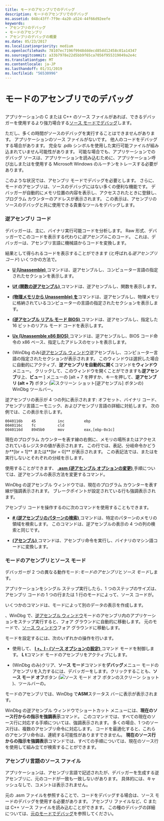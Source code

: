 ```yaml
---
title: モードのアセンブリでのデバッグ
description: モードのアセンブリでのデバッグ
ms.assetid: 048c43ff-7f9e-4a20-a524-44f66d92eefe
keywords:
- アセンブリのデバッグ
- モードのアセンブリ
- アセンブリのデバッグの概要
ms.date: 05/23/2017
ms.localizationpriority: medium
ms.openlocfilehash: 78107ec7196f9948dddecd85dd12458c01a14347
ms.sourcegitcommit: a33b7978e22d5bb9f65ca7056f955319049a2e4c
ms.translationtype: MT
ms.contentlocale: ja-JP
ms.lasthandoff: 01/31/2019
ms.locfileid: "56530996"
---
```

# <a name="debugging-in-assembly-mode"></a>モードのアセンブリでのデバッグ


## <span id="ddk_debugging_in_assembly_mode_dbg"></span><span id="DDK_DEBUGGING_IN_ASSEMBLY_MODE_DBG"></span>


アプリケーションの C または C++ のソース ファイルがあれば、できるデバッガーを使用するより強力場合する[ソース モードでデバッグ](debugging-in-source-mode.md)します。

ただし、多くの時間がソースのデバッグを実行することはできませんがあります。 アプリケーションのソース ファイルがないです。 他人のコードをデバッグする場合があります。 完全な .pdb シンボルを使用した実行可能ファイルが組み込まれていません可能性があります。 可能な場合でも、アプリケーションでのデバッグ ソースは、アプリケーションを読み込むために、アプリケーション呼び出しまたはを使用する Microsoft Windows のルーチンをトレースする必要があります。

このような状況では、アセンブリ モードでデバッグを必要とします。 さらに、モードのアセンブリは、ソースのデバッグにはない多くの便利な機能です。 デバッガーが自動的にメモリ位置の内容を表示し、アクセスされたときに登録し、プログラム カウンターのアドレスが表示されます。 この表示は、アセンブリのソースのデバッグと共に使用できる貴重なツールをデバッグします。

### <a name="span-iddisassemblycodespanspan-iddisassemblycodespandisassembly-code"></a><span id="disassembly_code"></span><span id="DISASSEMBLY_CODE"></span>逆アセンブリ コード

デバッガーは、主に、バイナリ実行可能コードを分析します。 Raw 形式、デバッガーでこのコードを表示する代わりに*逆アセンブル*このコード。 これは、デバッガーは、アセンブリ言語に機械語からコードを変換します。

結果として得られるコードを表示することができます (と呼ばれる*逆アセンブリ コード*) いくつかの方法で。

-   [ **U (Unassemble)** ](u--unassemble-.md)コマンドは、逆アセンブルし、コンピューター言語の指定されたセクションを表示します。

-   [ **Uf (関数の逆アセンブル)** ](uf--unassemble-function-.md)コマンドは、逆アセンブルし、関数を表示します。

-   [ **(物理メモリから Unassemble) を**](up--unassemble-from-physical-memory-.md)コマンドは、逆アセンブルし、物理メモリに格納されているコンピューターの言語の指定されたセクションを表示します。

-   [ **(逆アセンブル リアル モード BIOS)** ](ur--unassemble-real-mode-bios-.md)コマンドは、逆アセンブルし、指定した 16 ビットのリアル モード コードを表示します。

-   [ **Ux (Unassemble x86 BIOS)** ](ux--unassemble-x86-bios-.md)コマンドは、逆アセンブルし、BIOS コード命令の x86 ベース、指定したアドレスのセットを表示します。

-   (WinDbg のみ)[逆アセンブル ウィンドウ](view---disassembly.md)逆アセンブルし、コンピューター言語の指定されたセクションが表示されます。 このウィンドウは選択した場合に自動的にアクティブ、**逆アセンブリを自動的に開く**コマンドを**ウィンドウ**メニュー。 クリックして、このウィンドウを開くことができますも**逆アセンブリ**上、**ビュー** ] メニューの [alt + 7 を押すか、キーを押して、**逆アセンブリ (alt + 7)** ボタン (![スクリーン ショット[逆アセンブル] ボタンの](images/tbdisasm2.png)) WinDbg ツールバー。

逆アセンブリの表示が 4 つの列に表示されます: オフセット、バイナリ コード、アセンブリ言語ニーモニック、およびアセンブリ言語の詳細に対処します。 次の例では、この表示を示します。

```dbgcmd
0040116b    45          inc         ebp            
0040116c    fc          cld                        
0040116d    8945b0      mov         eax,[ebp-0x1c] 
```

現在のプログラム カウンターを表す線の右側に、メモリの場所またはアクセスされているレジスタの値が表示されます。 この行では、表記、分岐命令かどうか**\[br = 1\]** または**\[br = 0\]** が表示されます。 この表記法では、またはを実行しないとそれぞれの分岐を示します。

使用することができます、 [ **.asm (逆アセンブル オプションの変更)** ](-asm--change-disassembly-options-.md)手順については、逆アセンブルの表示方法を変更するコマンド。

WinDbg の逆アセンブル ウィンドウでは、現在のプログラム カウンターを表す線が強調表示されます。 ブレークポイントが設定されている行も強調表示されます。

アセンブリ コードを操作するのに次のコマンドを使用することもできます。

-   [  **\# (逆アセンブリのパターンの検索)** ](---search-for-disassembly-pattern-.md)コマンドは、特定のパターンのメモリの領域を検索します。 このコマンドは、逆アセンブルの表示の 4 つの列の検索と同じです。

-   [ **(アセンブル)** ](a--assemble-.md)コマンドは、アセンブリ命令を実行し、バイナリのマシン語コードに変換します。

### <a name="span-idassemblymodeandsourcemodespanspan-idassemblymodeandsourcemodespanassembly-mode-and-source-mode"></a><span id="assembly_mode_and_source_mode"></span><span id="ASSEMBLY_MODE_AND_SOURCE_MODE"></span>モードのアセンブリとソース モード

デバッガーが 2 つの異なる動作モード:*モードのアセンブリ*と*ソース モード*します。

アプリケーションをシングル ステップ実行したら、1 つのステップのサイズは、アセンブリ コードの 1 つの行または 1 行のモードによって、ソース コードが。

いくつかのコマンドは、モードによって別のデータの表示を作成します。

、WinDbg で、[逆アセンブル ウィンドウ](disassembly-window.md)モードのアセンブリ内のアプリケーションをステップ実行すると、フォア グラウンドに自動的に移動します。 元のモードで、[ソース ウィンドウ](source-window.md)フォア グラウンドに移動します。

モードを設定するには、次のいずれかの操作を行います。

-   使用して、 [ **l +、l - (ソース オプションの設定)** ](l---l---set-source-options-.md)コマンド モードを制御します。 **L t**コマンド モードのアセンブリをアクティブにします。

-   (WinDbg のみ)クリア、**ソース モード**コマンドを**デバッグ**メニュー モードのアセンブリを入力するには、デバッガーをします。クリックすることも、**ソース モード オフ**ボタン (![ソース モード オフ ボタンのスクリーン ショット](images/tbasm.png))、ツールバーの。

モードのアセンブリでは、WinDbg で**ASM**ステータス バーに表示が表示されます。

WinDbg の逆アセンブル ウィンドウでショートカット メニューには、**現在のソース行からの指示を強調表示**コマンド。 このコマンドでは、すべての現在のソース行に対応する手順については、強調表示されます。 多くの場合、1 つのソース行は、複数のアセンブリ命令に対応します。 コードを最適化すると、これらのアセンブリ命令は、連続する可能性がありますできません。 **現在のソース行からの指示を強調表示**コマンドでは、すべての手順については、現在のソース行を使用して組み立てが検索することができます。

### <a name="span-idassemblylanguagesourcefilesspanspan-idassemblylanguagesourcefilesspanassembly-language-source-files"></a><span id="assembly_language_source_files"></span><span id="ASSEMBLY_LANGUAGE_SOURCE_FILES"></span>アセンブリ言語のソース ファイル

アプリケーションは、アセンブリ言語で記述されたが、デバッガーを生成する逆アセンブリに、元のコードが一致も一致しないがあります。 具体的には、キャッシュなしで、コメントは表示されません。

元の .asm ファイルを参照することで、コードをデバッグする場合は、ソース モードのデバッグを使用する必要があります。 アセンブリ ファイルなど、C または C++ ソース ファイルを読み込むことができます。 この種のデバッグの詳細については、[元のモードでデバッグ](debugging-in-source-mode.md)を参照してください。

 

 





